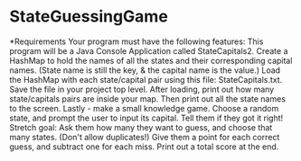 # StateGuessingGame
*Requirements
Your program must have the following features:
This program will be a Java Console Application called StateCapitals2.
Create a HashMap to hold the names of all the states and their corresponding capital names. (State name is still the key, & the capital name is the value.)
Load the HashMap with each state/capital pair using this file: StateCapitals.txt.
Save the file in your project top level.
After loading, print out how many state/capitals pairs are inside your map.
Then print out all the state names to the screen.
Lastly - make a small knowledge game.
Choose a random state, and prompt the user to input its capital.
Tell them if they got it right!
Stretch goal:
Ask them how many they want to guess, and choose that many states. (Don't allow duplicates!)
Give them a point for each correct guess, and subtract one for each miss.
Print out a total score at the end.
